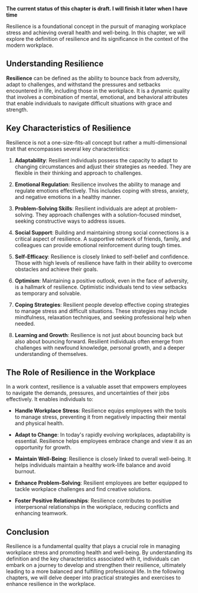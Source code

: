 **The current status of this chapter is draft. I will finish it later when I have time**

Resilience is a foundational concept in the pursuit of managing workplace stress and achieving overall health and well-being. In this chapter, we will explore the definition of resilience and its significance in the context of the modern workplace.

Understanding Resilience
------------------------

**Resilience** can be defined as the ability to bounce back from adversity, adapt to challenges, and withstand the pressures and setbacks encountered in life, including those in the workplace. It is a dynamic quality that involves a combination of mental, emotional, and behavioral attributes that enable individuals to navigate difficult situations with grace and strength.

Key Characteristics of Resilience
---------------------------------

Resilience is not a one-size-fits-all concept but rather a multi-dimensional trait that encompasses several key characteristics:

1. **Adaptability**: Resilient individuals possess the capacity to adapt to changing circumstances and adjust their strategies as needed. They are flexible in their thinking and approach to challenges.

2. **Emotional Regulation**: Resilience involves the ability to manage and regulate emotions effectively. This includes coping with stress, anxiety, and negative emotions in a healthy manner.

3. **Problem-Solving Skills**: Resilient individuals are adept at problem-solving. They approach challenges with a solution-focused mindset, seeking constructive ways to address issues.

4. **Social Support**: Building and maintaining strong social connections is a critical aspect of resilience. A supportive network of friends, family, and colleagues can provide emotional reinforcement during tough times.

5. **Self-Efficacy**: Resilience is closely linked to self-belief and confidence. Those with high levels of resilience have faith in their ability to overcome obstacles and achieve their goals.

6. **Optimism**: Maintaining a positive outlook, even in the face of adversity, is a hallmark of resilience. Optimistic individuals tend to view setbacks as temporary and solvable.

7. **Coping Strategies**: Resilient people develop effective coping strategies to manage stress and difficult situations. These strategies may include mindfulness, relaxation techniques, and seeking professional help when needed.

8. **Learning and Growth**: Resilience is not just about bouncing back but also about bouncing forward. Resilient individuals often emerge from challenges with newfound knowledge, personal growth, and a deeper understanding of themselves.

The Role of Resilience in the Workplace
---------------------------------------

In a work context, resilience is a valuable asset that empowers employees to navigate the demands, pressures, and uncertainties of their jobs effectively. It enables individuals to:

* **Handle Workplace Stress**: Resilience equips employees with the tools to manage stress, preventing it from negatively impacting their mental and physical health.

* **Adapt to Change**: In today's rapidly evolving workplaces, adaptability is essential. Resilience helps employees embrace change and view it as an opportunity for growth.

* **Maintain Well-Being**: Resilience is closely linked to overall well-being. It helps individuals maintain a healthy work-life balance and avoid burnout.

* **Enhance Problem-Solving**: Resilient employees are better equipped to tackle workplace challenges and find creative solutions.

* **Foster Positive Relationships**: Resilience contributes to positive interpersonal relationships in the workplace, reducing conflicts and enhancing teamwork.

Conclusion
----------

Resilience is a fundamental quality that plays a crucial role in managing workplace stress and promoting health and well-being. By understanding its definition and the key characteristics associated with it, individuals can embark on a journey to develop and strengthen their resilience, ultimately leading to a more balanced and fulfilling professional life. In the following chapters, we will delve deeper into practical strategies and exercises to enhance resilience in the workplace.

